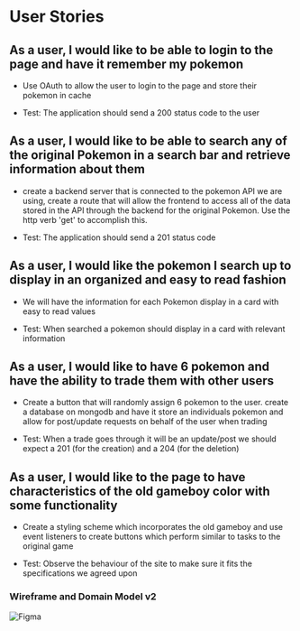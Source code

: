 # User Stories

## As a user, I would like to be able to login to the page and have it remember my pokemon

- Use OAuth to allow the user to login to the page and store their pokemon in cache

- Test: The application should send a 200 status code to the user

## As a user, I would like to be able to search any of the original Pokemon in a search bar and retrieve information about them

- create a backend server that is connected to the pokemon API we are using, create a route that will allow the frontend to access all of the data stored in the API through the backend for the original Pokemon. Use the http verb 'get' to accomplish this.

- Test: The application should send a 201 status code

## As a user, I would like the pokemon I search up to display in an organized and easy to read fashion

- We will have the information for each Pokemon display in a card with easy to read values

- Test: When searched a pokemon should display in a card with relevant information

## As a user, I would like to have 6 pokemon and have the ability to trade them with other users

- Create a button that will randomly assign 6 pokemon to the user. create a database on mongodb and have it store an individuals pokemon and allow for post/update requests on behalf of the user when trading

- Test: When a trade goes through it will be an update/post we should expect a 201 (for the creation) and a 204 (for the deletion)

## As a user, I would like to the page to have characteristics of the old gameboy color with some functionality

- Create a styling scheme which incorporates the old gameboy and use event listeners to create buttons which perform similar to tasks to the original game

- Test: Observe the behaviour of the site to make sure it fits the specifications we agreed upon

### Wireframe and Domain Model v2

![Figma](https://www.figma.com/file/dgMQv9AT49Odg1JCAguEAl/Team-PokeMongo?node-id=0%3A1)
